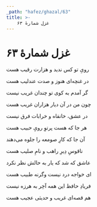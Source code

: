 ```yaml
---
_path: "hafez/ghazal/63"
title: >-
    غزل شمارهٔ ۶۳
---
```

# غزل شمارهٔ ۶۳

<div class="b" id="bn1"><div class="m1"><p>رویِ تو کس ندید و هزارت رقیب هست</p></div>
<div class="m2"><p>در غنچه‌ای هنوز و صدت عندلیب هست</p></div></div>
<div class="b" id="bn2"><div class="m1"><p>گر آمدم به کوی تو چندان غریب نیست</p></div>
<div class="m2"><p>چون من در آن دیار هزاران غریب هست</p></div></div>
<div class="b" id="bn3"><div class="m1"><p>در عشق، خانقاه و خرابات فرق نیست</p></div>
<div class="m2"><p>هر جا که هست پرتوِ رویِ حبیب هست</p></div></div>
<div class="b" id="bn4"><div class="m1"><p>آن جا که کارِ صومعه را جلوه می‌دهند</p></div>
<div class="m2"><p>ناقوسِ دِیرِ راهب و نامِ صلیب هست</p></div></div>
<div class="b" id="bn5"><div class="m1"><p>عاشق که شد که یار به حالش نظر نکرد</p></div>
<div class="m2"><p>ای خواجه درد نیست وگرنه طبیب هست</p></div></div>
<div class="b" id="bn6"><div class="m1"><p>فریادِ حافظ این همه آخِر به هرزه نیست</p></div>
<div class="m2"><p>هم قصه‌ای غریب و حدیثی عجیب هست</p></div></div>
